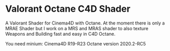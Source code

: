 # Valorant Octane C4D Shader
A Valorant Shader for Cinema4D with Octane. At the moment there is only a MRAE Shader but I work on a MRS and MRAS shader to also texture Weapons and Building fast and easy in C4D Octane.

You need minium: 
Cinema4D R19-R23 
Octane version 2020.2-RC5
